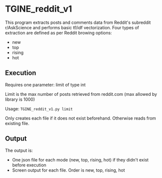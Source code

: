 # TGINE_reddit_v1

This program extracts posts and comments data from Reddit's subreddit r/AskScience and performs basic tf/idf vectorization. Four types of extraction are defined as per Reddit browing options:

- new
- top
- rising
- hot

## Execution

Requires one parameter: limit of type int 

Limit is the max number of posts retrieved from reddit.com (max allowed by library is 1000)

Usage: `TGINE_reddit_v1.py limit`
 
Only creates each file if it does not exist beforehand. Otherwise reads from existing file.

## Output

The output is:

- One json file for each mode (new, top, rising, hot) if they didn't exist before execution
- Screen output for each file. Order is new, top, rising, hot
